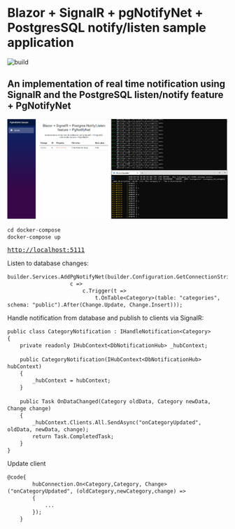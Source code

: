 # Blazor + SignalR + pgNotifyNet + PostgresSQL notify/listen sample application
![build](https://github.com/psosnicki/blazor-signalr-postgresql-notifications-sample/actions/workflows/dotnet.yml/badge.svg)

## An implementation of real time notification using SignalR and the PostgreSQL listen/notify feature + PgNotifyNet

![Alt Text](Example/pgnotify_example.gif)

```
cd docker-compose
docker-compose up
````
<pre>
<a href="http://localhost:5111">http://localhost:5111</a>
</pre>


Listen to database changes:
```
builder.Services.AddPgNotifyNet(builder.Configuration.GetConnectionString("SampleDatabase"),
                    c => 
                        c.Trigger(t => 
                            t.OnTable<Category>(table: "categories", schema: "public").After(Change.Update, Change.Insert)));
```

Handle notification from database and publish to clients via SignalR:
```
public class CategoryNotification : IHandleNotification<Category>
{
    private readonly IHubContext<DbNotificationHub> _hubContext;

    public CategoryNotification(IHubContext<DbNotificationHub> hubContext)
    {
        _hubContext = hubContext;
    }

    public Task OnDataChanged(Category oldData, Category newData, Change change)
    {
        _hubContext.Clients.All.SendAsync("onCategoryUpdated", oldData, newData, change);
        return Task.CompletedTask;
    }
}
```

Update client
```
@code{
        hubConnection.On<Category,Category, Change>("onCategoryUpdated", (oldCategory,newCategory,change) =>
        {
            ...
        });
    }
```

